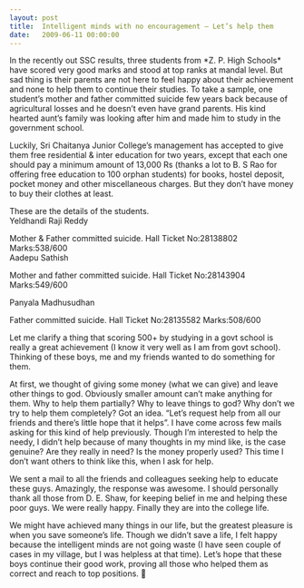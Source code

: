 ```yaml
---
layout: post
title:  Intelligent minds with no encouragement – Let’s help them
date:   2009-06-11 00:00:00
---
```

In the recently out SSC results, three students from \*Z. P. High Schools\* have scored very good marks and stood at top ranks at mandal level. But sad thing is their parents are not here to feel happy about their achievement and none to help them to continue their studies. To take a sample, one student’s mother and father committed suicide few years back because of agricultural losses and he doesn’t even have grand parents. His kind hearted aunt’s family was looking after him and made him to study in the government school.

Luckily, Sri Chaitanya Junior College’s management has accepted to give them free residential & inter education for two years, except that each one should pay a minimum amount of 13,000 Rs (thanks a lot to B. S Rao for offering free education to 100 orphan students) for books, hostel deposit, pocket money and other miscellaneous charges. But they don’t have money to buy their clothes at least.

These are the details of the students.  
Yeldhandi Raji Reddy

Mother & Father committed suicide. Hall Ticket No:28138802 Marks:538/600  
Aadepu Sathish

Mother and father committed suicide. Hall Ticket No:28143904 Marks:549/600

Panyala Madhusudhan

Father committed suicide. Hall Ticket No:28135582 Marks:508/600

Let me clarify a thing that scoring 500+ by studying in a govt school is really a great achievement (I know it very well as I am from govt school). Thinking of these boys, me and my friends wanted to do something for them.

At first, we thought of giving some money (what we can give) and leave other things to god. Obviously smaller amount can’t make anything for them. Why to help them partially? Why to leave things to god? Why don’t we try to help them completely? Got an idea. “Let’s request help from all our friends and there’s little hope that it helps”. I have come across few mails asking for this kind of help previously. Though I’m interested to help the needy, I didn’t help because of many thoughts in my mind like, is the case genuine? Are they really in need? Is the money properly used? This time I don’t want others to think like this, when I ask for help.

We sent a mail to all the friends and colleagues seeking help to educate these guys. Amazingly, the response was awesome. I should personally thank all those from D. E. Shaw, for keeping belief in me and helping these poor guys. We were really happy. Finally they are into the college life.

We might have achieved many things in our life, but the greatest pleasure is when you save someone’s life. Though we didn’t save a life, I felt happy because the intelligent minds are not going waste (I have seen couple of cases in my village, but I was helpless at that time). Let’s hope that these boys continue their good work, proving all those who helped them as correct and reach to top positions. 🙂

